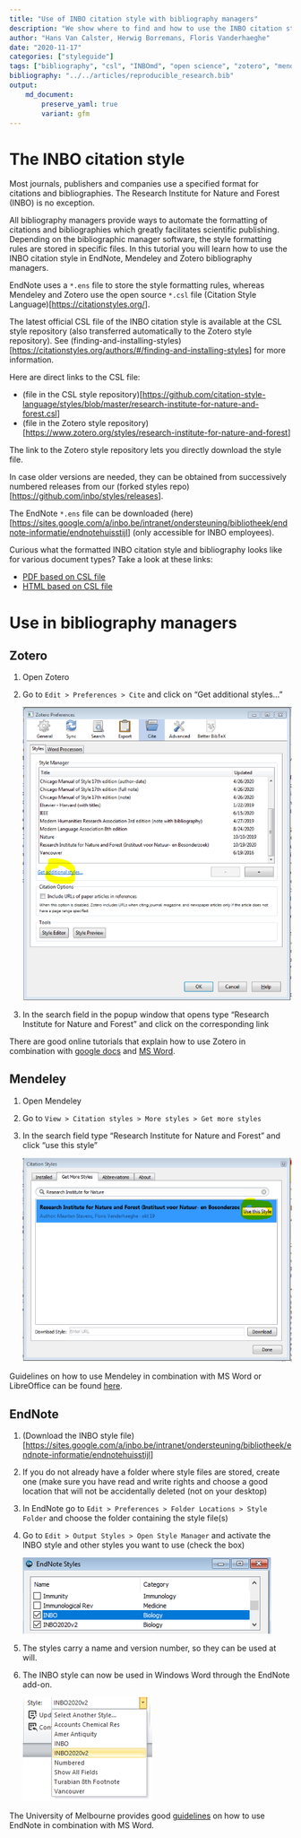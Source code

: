 ```yaml
---
title: "Use of INBO citation style with bibliography managers"
description: "We show where to find and how to use the INBO citation style in bibliography managers"
author: "Hans Van Calster, Herwig Borremans, Floris Vanderhaeghe"
date: "2020-11-17"
categories: ["styleguide"]
tags: ["bibliography", "csl", "INBOmd", "open science", "zotero", "mendeley", "endnote"]
bibliography: "../../articles/reproducible_research.bib"
output: 
    md_document:
        preserve_yaml: true
        variant: gfm
---
```


# The INBO citation style

Most journals, publishers and companies use a specified format for
citations and bibliographies. The Research Institute for Nature and
Forest (INBO) is no exception.

All bibliography managers provide ways to automate the formatting of
citations and bibliographies which greatly facilitates scientific
publishing. Depending on the bibliographic manager software, the style
formatting rules are stored in specific files. In this tutorial you will
learn how to use the INBO citation style in EndNote, Mendeley and Zotero
bibliography managers.

EndNote uses a `*.ens` file to store the style formatting rules, whereas
Mendeley and Zotero use the open source `*.csl` file (Citation Style
Language)\[<https://citationstyles.org/>\].

The latest official CSL file of the INBO citation style is available at
the CSL style repository (also transferred automatically to the Zotero
style repository). See
(finding-and-installing-styles)\[<https://citationstyles.org/authors/#/finding-and-installing-styles>\]
for more information.

Here are direct links to the CSL file:

  - (file in the CSL style
    repository)\[<https://github.com/citation-style-language/styles/blob/master/research-institute-for-nature-and-forest.csl>\]
  - (file in the Zotero style
    repository)\[<https://www.zotero.org/styles/research-institute-for-nature-and-forest>\]

The link to the Zotero style repository lets you directly download the
style file.

In case older versions are needed, they can be obtained from
successively numbered releases from our (forked styles
repo)\[<https://github.com/inbo/styles/releases>\].

The EndNote `*.ens` file can be downloaded
(here)\[<https://sites.google.com/a/inbo.be/intranet/ondersteuning/bibliotheek/endnote-informatie/endnotehuisstijl>\]
(only accessible for INBO employees).

Curious what the formatted INBO citation style and bibliography looks
like for various document types? Take a look at these links:

<!-- - Pdf op basis van [bst bestand](citation_style/citation_style_bst.pdf) -->

  - [PDF based on CSL
    file](https://github.com/inbo/inbomd_examples/tree/master/source/citation_style/en/citation_style_csl.pdf)
  - [HTML based on CSL
    file](https://github.com/inbo/inbomd_examples/tree/master/source/citation_style/en/index.html)

# Use in bibliography managers

## Zotero

1.  Open Zotero

2.  Go to `Edit > Preferences > Cite` and click on “Get additional
    styles…”
    
    ![](zotero_styles.png)

3.  In the search field in the popup window that opens type “Research
    Institute for Nature and Forest” and click on the corresponding link

There are good online tutorials that explain how to use Zotero in
combination with [google
docs](https://www.zotero.org/support/google_docs) and [MS
Word](https://www.zotero.org/support/word_processor_plugin_usage).

## Mendeley

1.  Open Mendeley

2.  Go to `View > Citation styles > More styles > Get more styles`

3.  In the search field type “Research Institute for Nature and Forest”
    and click “use this style”
    
    ![](mendeley_styles.png)

Guidelines on how to use Mendeley in combination with MS Word or
LibreOffice can be found
[here](https://www.mendeley.com/guides/using-citation-editor).

## EndNote

1.  (Download the INBO style
    file)\[<https://sites.google.com/a/inbo.be/intranet/ondersteuning/bibliotheek/endnote-informatie/endnotehuisstijl>\]

2.  If you do not already have a folder where style files are stored,
    create one (make sure you have read and write rights and choose a
    good location that will not be accidentally deleted (not on your
    desktop)

3.  In EndNote go to `Edit > Preferences > Folder Locations > Style
    Folder` and choose the folder containing the style file(s)

4.  Go to `Edit > Output Styles > Open Style Manager` and activate the
    INBO style and other styles you want to use (check the box)
    
    ![](endnote_styles.png)

5.  The styles carry a name and version number, so they can be used at
    will.

6.  The INBO style can now be used in Windows Word through the EndNote
    add-on.
    
    ![](endnote_word.png)

The University of Melbourne provides good
[guidelines](https://unimelb.libguides.com/c.php?g=403235&p=2744645) on
how to use EndNote in combination with MS Word.
